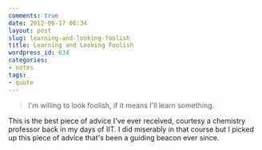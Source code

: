 ```yaml
---
comments: true
date: 2012-06-17 06:34
layout: post
slug: learning-and-looking-foolish
title: Learning and Looking Foolish
wordpress_id: 634
categories:
- notes
tags:
- quote
---
```


> I'm willing to look foolish, if it means I'll learn something.

This is the best piece of advice I've ever received, courtesy a chemistry professor back in my days of IIT. I did miserably in that course but I picked up this piece of advice that's been a guiding beacon ever since.
